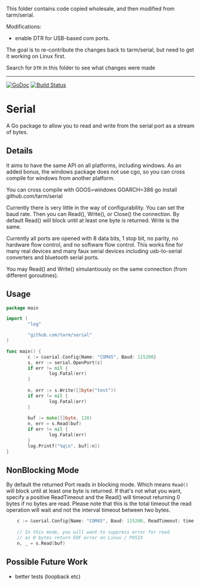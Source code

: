 This folder contains code copied wholesale, and then modified from tarm/serial.

Modifications:
- enable DTR for USB-based com ports.

The goal is to re-contribute the changes back to tarm/serial, but need to get it working on Linux first.

Search for `DTR` in this folder to see what changes were made

---

[![GoDoc](https://godoc.org/github.com/tarm/serial?status.svg)](http://godoc.org/github.com/tarm/serial)
[![Build Status](https://travis-ci.org/tarm/serial.svg?branch=master)](https://travis-ci.org/tarm/serial)

Serial
========
A Go package to allow you to read and write from the
serial port as a stream of bytes.

Details
-------
It aims to have the same API on all platforms, including windows.  As
an added bonus, the windows package does not use cgo, so you can cross
compile for windows from another platform.

You can cross compile with
   GOOS=windows GOARCH=386 go install github.com/tarm/serial

Currently there is very little in the way of configurability.  You can
set the baud rate.  Then you can Read(), Write(), or Close() the
connection.  By default Read() will block until at least one byte is
returned.  Write is the same.

Currently all ports are opened with 8 data bits, 1 stop bit, no
parity, no hardware flow control, and no software flow control.  This
works fine for many real devices and many faux serial devices
including usb-to-serial converters and bluetooth serial ports.

You may Read() and Write() simulantiously on the same connection (from
different goroutines).

Usage
-----
```go
package main

import (
        "log"

        "github.com/tarm/serial"
)

func main() {
        c := &serial.Config{Name: "COM45", Baud: 115200}
        s, err := serial.OpenPort(c)
        if err != nil {
                log.Fatal(err)
        }
        
        n, err := s.Write([]byte("test"))
        if err != nil {
                log.Fatal(err)
        }
        
        buf := make([]byte, 128)
        n, err = s.Read(buf)
        if err != nil {
                log.Fatal(err)
        }
        log.Printf("%q\n", buf[:n])
}
```

NonBlocking Mode
----------------
By default the returned Port reads in blocking mode. Which means
`Read()` will block until at least one byte is returned. If that's not
what you want, specify a positive ReadTimeout and the Read() will
timeout returning 0 bytes if no bytes are read.  Please note that this
is the total timeout the read operation will wait and not the interval
timeout between two bytes.

```go
	c := &serial.Config{Name: "COM45", Baud: 115200, ReadTimeout: time.Second * 5}
	
	// In this mode, you will want to suppress error for read
	// as 0 bytes return EOF error on Linux / POSIX
	n, _ = s.Read(buf)
```

Possible Future Work
-------------------- 
- better tests (loopback etc)

